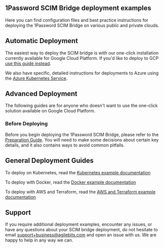 ## 1Password SCIM Bridge deployment examples

Here you can find configuration files and best practice instructions for deploying the 1Password SCIM Bridge on various public and private clouds.


## Automatic Deployment

The easiest way to deploy the SCIM bridge is with our one-click installation currently available for Google Cloud Platform.  If you'd like to deploy to GCP [use this guide instead](https://support.1password.com/cs/scim-deploy-gcp/).

We also have specific, detailed instructions for deployments to Azure using the [Azure Kubernetes Service](https://support.1password.com/cs/scim-deploy-azure/).


## Advanced Deployment

The following guides are for anyone who doesn't want to use the one-click solution available on Google Cloud Platform.


### Before Deploying 

Before you begin deploying the 1Password SCIM Bridge, please refer to the [Preparation Guide](https://github.com/1Password/scim-examples/tree/master/PREPARATION.md). You will need to make some decisions about certain key details, and it also contains ways to avoid common pitfalls.


## General Deployment Guides

To deploy on Kubernetes, read the [Kubernetes example documentation](https://github.com/1Password/scim-examples/tree/master/kubernetes)

To deploy with Docker, read the [Docker example documentation](https://github.com/1Password/scim-examples/tree/master/docker)

To deploy with AWS and Terraform, read the [AWS and Terraform example documentation](https://github.com/1Password/scim-examples/tree/master/aws-terraform)


## Support

If you require additional deployment examples, encounter any issues, or have any questions about your SCIM bridge deployment, do not hesitate to email support+business@agilebits.com and open an issue with us. We are happy to help in any way we can.
